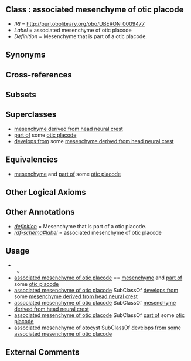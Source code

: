 
## Class : associated mesenchyme of otic placode

 * *IRI* = http://purl.obolibrary.org/obo/UBERON_0009477
 * *Label* = associated mesenchyme of otic placode
 * *Definition* = Mesenchyme that is part of a otic placode.

## Synonyms


## Cross-references


## Subsets


## Superclasses

 * [mesenchyme derived from head neural crest](../../UBERON/13/UBERON_0007213.md)
 * [part of](../../BFO/50/BFO_0000050.md) some [otic placode](../../UBERON/69/UBERON_0003069.md)
 * [develops from](../../RO/02/RO_0002202.md) some [mesenchyme derived from head neural crest](../../UBERON/13/UBERON_0007213.md)

## Equivalencies

 * [mesenchyme](../../UBERON/04/UBERON_0003104.md) and [part of](../../BFO/50/BFO_0000050.md) some [otic placode](../../UBERON/69/UBERON_0003069.md)

## Other Logical Axioms


## Other Annotations

 * *[definition](../../IAO/15/IAO_0000115.md)* = Mesenchyme that is part of a otic placode.
 * *[rdf-schema#label](../../el/rdf-schema#label.md)* = associated mesenchyme of otic placode

## Usage

 * -
 * [associated mesenchyme of otic placode](../../UBERON/77/UBERON_0009477.md) == [mesenchyme](../../UBERON/04/UBERON_0003104.md) and [part of](../../BFO/50/BFO_0000050.md) some [otic placode](../../UBERON/69/UBERON_0003069.md)
 * [associated mesenchyme of otic placode](../../UBERON/77/UBERON_0009477.md) SubClassOf [develops from](../../RO/02/RO_0002202.md) some [mesenchyme derived from head neural crest](../../UBERON/13/UBERON_0007213.md)
 * [associated mesenchyme of otic placode](../../UBERON/77/UBERON_0009477.md) SubClassOf [mesenchyme derived from head neural crest](../../UBERON/13/UBERON_0007213.md)
 * [associated mesenchyme of otic placode](../../UBERON/77/UBERON_0009477.md) SubClassOf [part of](../../BFO/50/BFO_0000050.md) some [otic placode](../../UBERON/69/UBERON_0003069.md)
 * [associated mesenchyme of otocyst](../../UBERON/00/UBERON_0009500.md) SubClassOf [develops from](../../RO/02/RO_0002202.md) some [associated mesenchyme of otic placode](../../UBERON/77/UBERON_0009477.md)

## External Comments

